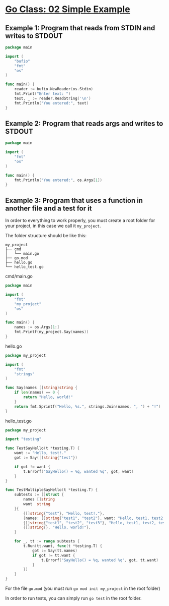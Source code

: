 # [Go Class: 02 Simple Example](https://www.youtube.com/watch?v=-EYNVEv-snE&list=PLoILbKo9rG3skRCj37Kn5Zj803hhiuRK6&index=3)

## Example 1: Program that reads from STDIN and writes to STDOUT

```go
package main

import (
    "bufio"
    "fmt"
    "os"
)

func main() {
    reader := bufio.NewReader(os.Stdin)
    fmt.Print("Enter text: ")
    text, _ := reader.ReadString('\n')
    fmt.Println("You entered:", text)
}
```

## Example 2: Program that reads args and writes to STDOUT

```go
package main

import (
    "fmt"
    "os"
)

func main() {
    fmt.Println("You entered:", os.Args[1])
}
```

## Example 3: Program that uses a function in another file and a test for it

In order to everything to work properly, you must create a root folder for your project, in this case we call it `my_project`.

The folder structure should be like this:
```
my_project
├── cmd
│   └── main.go
├── go.mod
├── hello.go
└── hello_test.go
```

cmd/main.go
```go
package main

import (
	"fmt"
	"my_project"
    "os"
)

func main() {
    names := os.Args[1:]
    fmt.Printf(my_project.Say(names))
}
```

hello.go
```go
package my_project

import (
	"fmt"
	"strings"
)

func Say(names []string)string {
	if len(names) == 0 {
		return "Hello, world!"
	}
	return fmt.Sprintf("Hello, %s.", strings.Join(names, ", ") + "!")
}
```

hello_test.go
```go
package my_project

import "testing"

func TestSayHello(t *testing.T) {
	want := "Hello, test!."
	got := Say([]string{"test"})

	if got != want {
		t.Errorf("SayHello() = %q, wanted %q", got, want)
	}
}

func TestMultipleSayHello(t *testing.T) {
	subtests := []struct {
		names []string
		want  string
	}{
		{[]string{"test"}, "Hello, test!."},
		{names: []string{"test1", "test2"}, want: "Hello, test1, test2!."},
		{[]string{"test1", "test2", "test3"}, "Hello, test1, test2, test3!."},
		{[]string{}, "Hello, world!"},
	} 

	for _, tt := range subtests {
		t.Run(tt.want, func(t *testing.T) {
			got := Say(tt.names)
			if got != tt.want {
				t.Errorf("SayHello() = %q, wanted %q", got, tt.want)
			}
		})
	}
}

```

For the file `go.mod` (you must run `go mod init my_project` in the root folder)

In order to run tests, you can simply run `go test` in the root folder.